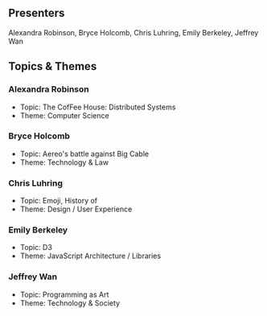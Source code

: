 ## Presenters

Alexandra Robinson, Bryce Holcomb, Chris Luhring, Emily Berkeley, Jeffrey Wan

## Topics & Themes

### Alexandra Robinson

* Topic: The CofFee House: Distributed Systems
* Theme: Computer Science

### Bryce Holcomb

* Topic: Aereo's battle against Big Cable
* Theme: Technology & Law

### Chris Luhring

* Topic: Emoji, History of
* Theme: Design / User Experience

### Emily Berkeley

* Topic: D3
* Theme: JavaScript Architecture / Libraries

### Jeffrey Wan

* Topic: Programming as Art 
* Theme: Technology & Society
